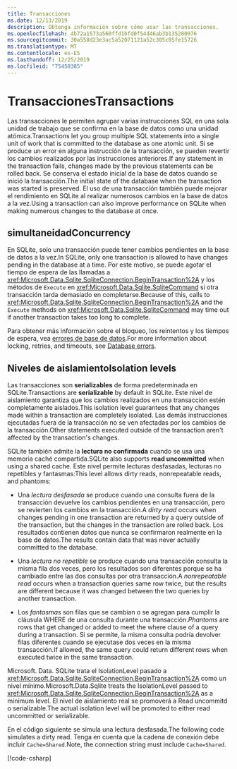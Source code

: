 ```yaml
---
title: Transacciones
ms.date: 12/13/2019
description: Obtenga información sobre cómo usar las transacciones.
ms.openlocfilehash: 4b72a1573a560ffd1bfd0f54d46ab3b135280976
ms.sourcegitcommit: 30a558d23e3ac5a52071121a52c305c85fe15726
ms.translationtype: MT
ms.contentlocale: es-ES
ms.lasthandoff: 12/25/2019
ms.locfileid: "75450385"
---
```

# <a name="transactions"></a><span data-ttu-id="260d4-103">Transacciones</span><span class="sxs-lookup"><span data-stu-id="260d4-103">Transactions</span></span>

<span data-ttu-id="260d4-104">Las transacciones le permiten agrupar varias instrucciones SQL en una sola unidad de trabajo que se confirma en la base de datos como una unidad atómica.</span><span class="sxs-lookup"><span data-stu-id="260d4-104">Transactions let you group multiple SQL statements into a single unit of work that is committed to the database as one atomic unit.</span></span> <span data-ttu-id="260d4-105">Si se produce un error en alguna instrucción de la transacción, se pueden revertir los cambios realizados por las instrucciones anteriores.</span><span class="sxs-lookup"><span data-stu-id="260d4-105">If any statement in the transaction fails, changes made by the previous statements can be rolled back.</span></span> <span data-ttu-id="260d4-106">Se conserva el estado inicial de la base de datos cuando se inició la transacción.</span><span class="sxs-lookup"><span data-stu-id="260d4-106">The initial state of the database when the transaction was started is preserved.</span></span> <span data-ttu-id="260d4-107">El uso de una transacción también puede mejorar el rendimiento en SQLite al realizar numerosos cambios en la base de datos a la vez.</span><span class="sxs-lookup"><span data-stu-id="260d4-107">Using a transaction can also improve performance on SQLite when making numerous changes to the database at once.</span></span>

## <a name="concurrency"></a><span data-ttu-id="260d4-108">simultaneidad</span><span class="sxs-lookup"><span data-stu-id="260d4-108">Concurrency</span></span>

<span data-ttu-id="260d4-109">En SQLite, solo una transacción puede tener cambios pendientes en la base de datos a la vez.</span><span class="sxs-lookup"><span data-stu-id="260d4-109">In SQLite, only one transaction is allowed to have changes pending in the database at a time.</span></span> <span data-ttu-id="260d4-110">Por este motivo, se puede agotar el tiempo de espera de las llamadas a <xref:Microsoft.Data.Sqlite.SqliteConnection.BeginTransaction%2A> y los métodos de `Execute` en <xref:Microsoft.Data.Sqlite.SqliteCommand> si otra transacción tarda demasiado en completarse.</span><span class="sxs-lookup"><span data-stu-id="260d4-110">Because of this, calls to <xref:Microsoft.Data.Sqlite.SqliteConnection.BeginTransaction%2A> and the `Execute` methods on <xref:Microsoft.Data.Sqlite.SqliteCommand> may time out if another transaction takes too long to complete.</span></span>

<span data-ttu-id="260d4-111">Para obtener más información sobre el bloqueo, los reintentos y los tiempos de espera, vea [errores de base de datos](database-errors.md).</span><span class="sxs-lookup"><span data-stu-id="260d4-111">For more information about locking, retries, and timeouts, see [Database errors](database-errors.md).</span></span>

## <a name="isolation-levels"></a><span data-ttu-id="260d4-112">Niveles de aislamiento</span><span class="sxs-lookup"><span data-stu-id="260d4-112">Isolation levels</span></span>

<span data-ttu-id="260d4-113">Las transacciones son **serializables** de forma predeterminada en SQLite.</span><span class="sxs-lookup"><span data-stu-id="260d4-113">Transactions are **serializable** by default in SQLite.</span></span> <span data-ttu-id="260d4-114">Este nivel de aislamiento garantiza que los cambios realizados en una transacción estén completamente aislados.</span><span class="sxs-lookup"><span data-stu-id="260d4-114">This isolation level guarantees that any changes made within a transaction are completely isolated.</span></span> <span data-ttu-id="260d4-115">Las demás instrucciones ejecutadas fuera de la transacción no se ven afectadas por los cambios de la transacción.</span><span class="sxs-lookup"><span data-stu-id="260d4-115">Other statements executed outside of the transaction aren't affected by the transaction's changes.</span></span>

<span data-ttu-id="260d4-116">SQLite también admite la **lectura no confirmada** cuando se usa una memoria caché compartida.</span><span class="sxs-lookup"><span data-stu-id="260d4-116">SQLite also supports **read uncommitted** when using a shared cache.</span></span> <span data-ttu-id="260d4-117">Este nivel permite lecturas desfasadas, lecturas no repetibles y fantasmas:</span><span class="sxs-lookup"><span data-stu-id="260d4-117">This level allows dirty reads, nonrepeatable reads, and phantoms:</span></span>

- <span data-ttu-id="260d4-118">Una *lectura desfasada* se produce cuando una consulta fuera de la transacción devuelve los cambios pendientes en una transacción, pero se revierten los cambios en la transacción.</span><span class="sxs-lookup"><span data-stu-id="260d4-118">A *dirty read* occurs when changes pending in one transaction are returned by a query outside of the transaction, but the changes in the transaction are rolled back.</span></span> <span data-ttu-id="260d4-119">Los resultados contienen datos que nunca se confirmaron realmente en la base de datos.</span><span class="sxs-lookup"><span data-stu-id="260d4-119">The results contain data that was never actually committed to the database.</span></span>

- <span data-ttu-id="260d4-120">Una *lectura no repetible* se produce cuando una transacción consulta la misma fila dos veces, pero los resultados son diferentes porque se ha cambiado entre las dos consultas por otra transacción.</span><span class="sxs-lookup"><span data-stu-id="260d4-120">A *nonrepeatable read* occurs when a transaction queries same row twice, but the results are different because it was changed between the two queries by another transaction.</span></span>

- <span data-ttu-id="260d4-121">Los *fantasmas* son filas que se cambian o se agregan para cumplir la cláusula WHERE de una consulta durante una transacción.</span><span class="sxs-lookup"><span data-stu-id="260d4-121">*Phantoms* are rows that get changed or added to meet the where clause of a query during a transaction.</span></span> <span data-ttu-id="260d4-122">Si se permite, la misma consulta podría devolver filas diferentes cuando se ejecutase dos veces en la misma transacción.</span><span class="sxs-lookup"><span data-stu-id="260d4-122">If allowed, the same query could return different rows when executed twice in the same transaction.</span></span>

<span data-ttu-id="260d4-123">Microsoft. Data. SQLite trata el IsolationLevel pasado a <xref:Microsoft.Data.Sqlite.SqliteConnection.BeginTransaction%2A> como un nivel mínimo.</span><span class="sxs-lookup"><span data-stu-id="260d4-123">Microsoft.Data.Sqlite treats the IsolationLevel passed to <xref:Microsoft.Data.Sqlite.SqliteConnection.BeginTransaction%2A> as a minimum level.</span></span> <span data-ttu-id="260d4-124">El nivel de aislamiento real se promoverá a Read uncommitd o serializable.</span><span class="sxs-lookup"><span data-stu-id="260d4-124">The actual isolation level will be promoted to either read uncommitted or serializable.</span></span>

<span data-ttu-id="260d4-125">En el código siguiente se simula una lectura desfasada.</span><span class="sxs-lookup"><span data-stu-id="260d4-125">The following code simulates a dirty read.</span></span> <span data-ttu-id="260d4-126">Tenga en cuenta que la cadena de conexión debe incluir `Cache=Shared`.</span><span class="sxs-lookup"><span data-stu-id="260d4-126">Note, the connection string must include `Cache=Shared`.</span></span>

[!code-csharp[](../../../../samples/snippets/standard/data/sqlite/DirtyReadSample/Program.cs?name=snippet_DirtyRead)]
